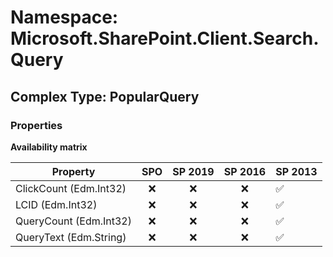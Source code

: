 # Namespace: Microsoft.SharePoint.Client.Search.Query

## Complex Type: PopularQuery

### Properties

**Availability matrix**

Property | SPO | SP 2019 | SP 2016 | SP 2013
----------|:---:|:-------:|:-------:|:-------
ClickCount (Edm.Int32) | ❌ | ❌ | ❌ | ✅
LCID (Edm.Int32) | ❌ | ❌ | ❌ | ✅
QueryCount (Edm.Int32) | ❌ | ❌ | ❌ | ✅
QueryText (Edm.String) | ❌ | ❌ | ❌ | ✅